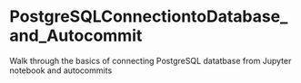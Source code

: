 # PostgreSQLConnectiontoDatabase_and_Autocommit
Walk through the basics of connecting PostgreSQL datatbase from Jupyter notebook and autocommits
